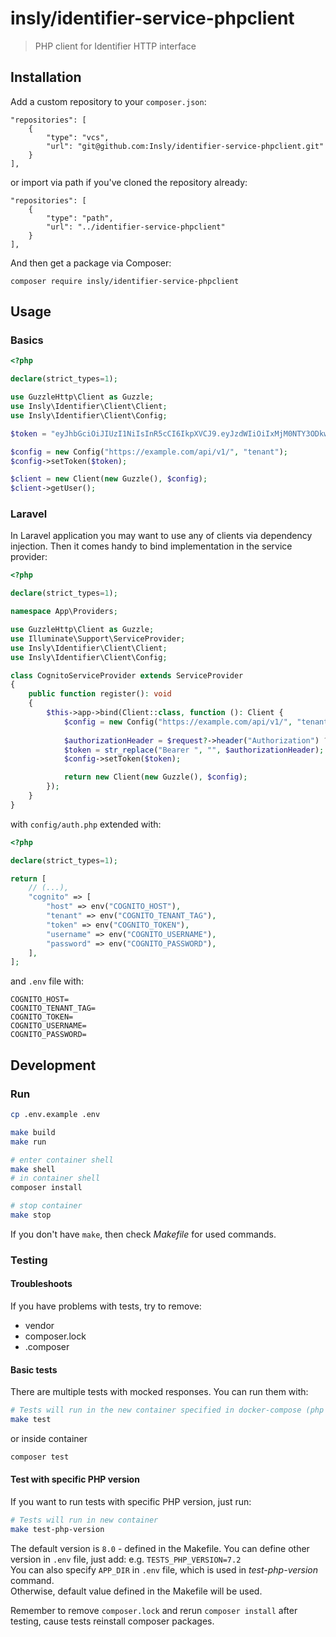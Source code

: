 # insly/identifier-service-phpclient

> PHP client for Identifier HTTP interface

## Installation

Add a custom repository to your `composer.json`:

```
"repositories": [
    {
        "type": "vcs",
        "url": "git@github.com:Insly/identifier-service-phpclient.git"
    }
],
```

or import via path if you've cloned the repository already:

```
"repositories": [
    {
        "type": "path",
        "url": "../identifier-service-phpclient"
    }
],
```

And then get a package via Composer:

``` 
composer require insly/identifier-service-phpclient
```

## Usage

### Basics

```php
<?php

declare(strict_types=1);

use GuzzleHttp\Client as Guzzle;
use Insly\Identifier\Client\Client;
use Insly\Identifier\Client\Config;

$token = "eyJhbGciOiJIUzI1NiIsInR5cCI6IkpXVCJ9.eyJzdWIiOiIxMjM0NTY3ODkwIiwibmFtZSI6IkpvaG4gRG9lIiwiaWF0IjoxNTE2MjM5MDIyfQ.SflKxwRJSMeKKF2QT4fwpMeJf36POk6yJV_adQssw5c";

$config = new Config("https://example.com/api/v1/", "tenant");
$config->setToken($token);

$client = new Client(new Guzzle(), $config);
$client->getUser();
```

### Laravel

In Laravel application you may want to use any of clients via dependency injection. Then it comes handy to bind
implementation in the service provider:

```php
<?php

declare(strict_types=1);

namespace App\Providers;

use GuzzleHttp\Client as Guzzle;
use Illuminate\Support\ServiceProvider;
use Insly\Identifier\Client\Client;
use Insly\Identifier\Client\Config;

class CognitoServiceProvider extends ServiceProvider
{
    public function register(): void
    {
        $this->app->bind(Client::class, function (): Client {
            $config = new Config("https://example.com/api/v1/", "tenant");
            
            $authorizationHeader = $request?->header("Authorization") ?? "";
            $token = str_replace("Bearer ", "", $authorizationHeader);
            $config->setToken($token);

            return new Client(new Guzzle(), $config);
        });
    }
}

```

with `config/auth.php` extended with:

```php
<?php

declare(strict_types=1);

return [
    // (...),
    "cognito" => [
        "host" => env("COGNITO_HOST"),
        "tenant" => env("COGNITO_TENANT_TAG"),
        "token" => env("COGNITO_TOKEN"),
        "username" => env("COGNITO_USERNAME"),
        "password" => env("COGNITO_PASSWORD"),
    ],
];
```

and `.env` file with:
```
COGNITO_HOST=
COGNITO_TENANT_TAG=
COGNITO_TOKEN=
COGNITO_USERNAME=
COGNITO_PASSWORD=
```

## Development

### Run

```bash
cp .env.example .env

make build
make run

# enter container shell
make shell
# in container shell
composer install

# stop container
make stop
```

If you don't have `make`, then check _Makefile_ for used commands.

### Testing

#### Troubleshoots

If you have problems with tests, try to remove:
- vendor
- composer.lock
- .composer

#### Basic tests

There are multiple tests with mocked responses. You can run them with:


```bash
# Tests will run in the new container specified in docker-compose (php service):
make test
```
or inside container
```bash
composer test
```

#### Test with specific PHP version

If you want to run tests with specific PHP version, just run:
```bash
# Tests will run in new container
make test-php-version
```
The default version is `8.0` - defined in the Makefile. You can define other version in `.env` file, just add: e.g. `TESTS_PHP_VERSION=7.2`\
You can also specify `APP_DIR` in `.env` file, which is used in _test-php-version_ command.\
Otherwise, default value defined in the Makefile will be used.

Remember to remove `composer.lock` and rerun `composer install` after testing, cause tests reinstall composer packages. 